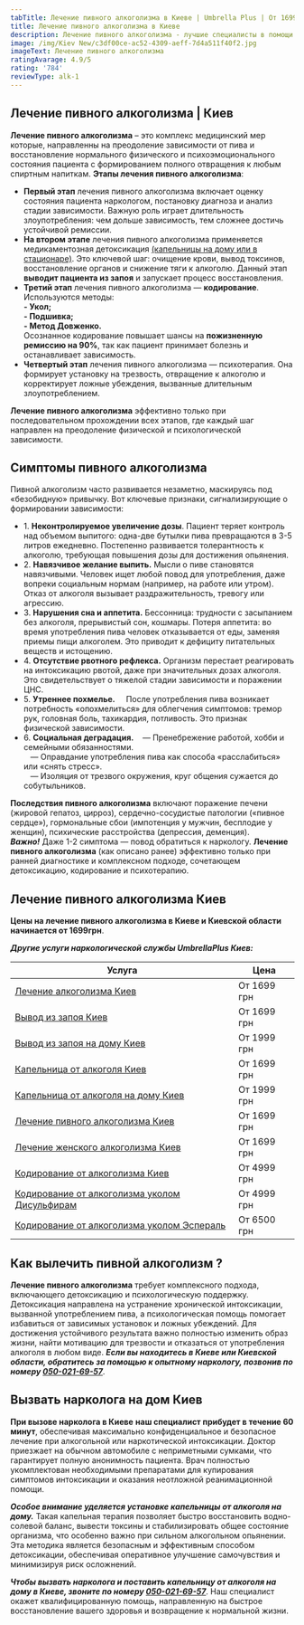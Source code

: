 ```yaml
---
tabTitle: Лечение пивного алкоголизма в Киеве | Umbrella Plus | От 1699 грн
title: Лечение пивного алкоголизма в Киеве
description: Лечение пивного алкоголизма - лучшие специалисты в помощи с зависимостью
image: /img/Kiev New/c3df00ce-ac52-4309-aeff-7d4a511f40f2.jpg
imageText: Лечение пивного алкоголизма
ratingAvarage: 4.9/5
rating: '784'
reviewType: alk-1
---
```


## Лечение пивного алкоголизма | Киев

**Лечение пивного алкоголизма** – это комплекс медицинский мер которые, направленны на преодоление зависимости от пива и восстановление нормального физического и психоэмоционального состояния пациента с формированием полного отвращения к любым спиртным напиткам. **Этапы лечения  пивного алкоголизма**:

* **Первый этап** лечения пивного алкоголизма включает оценку состояния пациента наркологом, постановку диагноза и анализ стадии зависимости. Важную роль играет длительность злоупотребления: чем дольше зависимость, тем сложнее достичь устойчивой ремиссии.
* **На втором этапе** лечения пивного алкоголизма применяется медикаментозная детоксикация [(капельницы на дому или в стационаре)](https://umbrella-plus.com.ua/kiev/kapelnica_ot_alkogola_na_domy_kiev/). Это ключевой шаг: очищение крови, вывод токсинов, восстановление органов и снижение тяги к алкоголю. Данный этап **выводит пациента из запоя** и запускает процесс восстановления.
* **Третий этап** лечения пивного алкоголизма — **кодирование**. Используются методы:\
  **- Укол;**\
  **- Подшивка;**\
  **- Метод Довженко.**\
  Осознанное кодирование повышает шансы на **пожизненную ремиссию на 90%**, так как пациент принимает болезнь и останавливает зависимость.
* **Четвертый этап** лечения пивного алкоголизма — психотерапия. Она формирует установку на трезвость, отвращение к алкоголю и корректирует ложные убеждения, вызванные длительным злоупотреблением.

**Лечение пивного алкоголизма** эффективно только при последовательном прохождении всех этапов, где каждый шаг направлен на преодоление физической и психологической зависимости.

## Симптомы пивного алкоголизма 

Пивной алкоголизм часто развивается незаметно, маскируясь под «безобидную» привычку. Вот ключевые признаки, сигнализирующие о формировании зависимости:

* 1. **Неконтролируемое увеличение дозы**. Пациент теряет контроль над объемом выпитого: одна-две бутылки пива превращаются в 3-5 литров ежедневно. Постепенно развивается толерантность к алкоголю, требующая повышения дозы для достижения опьянения.
* 2. **Навязчивое желание выпить.** Мысли о пиве становятся навязчивыми. Человек ищет любой повод для употребления, даже вопреки социальным нормам (например, на работе или утром). Отказ от алкоголя вызывает раздражительность, тревогу или агрессию.
* 3. **Нарушения сна и аппетита.** Бессонница: трудности с засыпанием без алкоголя, прерывистый сон, кошмары. Потеря аппетита: во время употребления пива человек отказывается от еды, заменяя приемы пищи алкоголем. Это приводит к дефициту питательных веществ и истощению.
* 4\. **Отсутствие рвотного рефлекса.** Организм перестает реагировать на интоксикацию рвотой, даже при значительных дозах алкоголя. Это свидетельствует о тяжелой стадии зависимости и поражении ЦНС.
* 5. **Утреннее похмелье.** 
     После употребления пива возникает потребность «опохмелиться» для облегчения симптомов: тремор рук, головная боль, тахикардия, потливость. Это признак физической зависимости.
* 6. **Социальная деградация.**
     — Пренебрежение работой, хобби и семейными обязанностями.\
     — Оправдание употребления пива как способа «расслабиться» или «снять стресс».\
     — Изоляция от трезвого окружения, круг общения сужается до собутыльников.

**Последствия пивного алкоголизма** включают поражение печени (жировой гепатоз, цирроз), сердечно-сосудистые патологии («пивное сердце»), гормональные сбои (импотенция у мужчин, бесплодие у женщин), психические расстройства (депрессия, деменция).\
***Важно!*** Даже 1-2 симптома — повод обратиться к наркологу. **Лечение пивного алкоголизма** (как описано ранее) эффективно только при ранней диагностике и комплексном подходе, сочетающем детоксикацию, кодирование и психотерапию.

## Лечение пивного алкоголизма Киев

**Цены на лечение пивного алкоголизма в Киеве и Киевской области начинается от 1699грн**.

***Другие услуги наркологической службы UmbrellaPlus Киев:***

| Услуга                                                                                                                     | Цена        |
| -------------------------------------------------------------------------------------------------------------------------- | ----------- |
| [Лечение алкоголизма Киев](https://umbrella-plus.com.ua/kiev/lechenie-alkogolizma-kiev/)                                   | От 1699 грн |
| [Вывод из запоя Киев](https://umbrella-plus.com.ua/kiev/vivod-iz-zapoia-kiev/)                                             | От 1699 грн |
| [Вывод из запоя на дому Киев](https://umbrella-plus.com.ua/kiev/vivod-iz-zapoia-na-domy-kiev/)                             | От 1999 грн |
| [Капельница от алкоголя Киев](https://umbrella-plus.com.ua/kiev/kapelnica_ot_alkogola_kiev/)                               | От 1699 грн |
| [Капельница от алкоголя на дому Киев](https://umbrella-plus.com.ua/kiev/kapelnica_ot_alkogola_na_domy_kiev/)               | От 1999 грн |
| [Лечение пивного алкоголизма Киев](https://umbrella-plus.com.ua/kiev/lechenie-pivnogi-alkogolizma-kiev/)                   | От 1699 грн |
| [Лечение женского алкоголизма Киев](https://umbrella-plus.com.ua/kiev/lechenie-jenskogo-alkogolizma-kiev/)                 | От 1699 грн |
| [Кодирование от алкоголизма Киев](https://umbrella-plus.com.ua/kiev/kodirovka-ot-alkogolia-kiev/)                          | От 4999 грн |
| [Кодирование от алкоголизма уколом Дисульфирам](https://umbrella-plus.com.ua/kiev/kodirovka-ot-alkogolia-disulfiram-kiev/) | От 4999 грн |
| [Кодирование от алкоголизма уколом Эспераль](https://umbrella-plus.com.ua/kiev/kodirovka-ot-alkogolizma-espiarl-kiev/)     | От 6500 грн |

## Как вылечить пивной алкоголизм ?

**Лечение пивного алкоголизма** требует комплексного подхода, включающего детоксикацию и психологическую поддержку. Детоксикация направлена на устранение хронической интоксикации, вызванной употреблением пива, а психологическая помощь помогает избавиться от зависимых установок и ложных убеждений. Для достижения устойчивого результата важно полностью изменить образ жизни, найти мотивацию для трезвости и отказаться от употребления алкоголя в любом виде. ***Если вы находитесь в Киеве или Киевской области, обратитесь за помощью к опытному наркологу, позвонив по номеру [050-021-69-57](tel:0500216957)***.

## Вызвать нарколога на дом Киев

**При вызове нарколога в Киеве** **наш специалист прибудет в течение 60 минут**, обеспечивая максимально конфиденциальное и безопасное лечение при алкогольной или наркотической интоксикации. Доктор приезжает на обычном автомобиле с неприметными сумками, что гарантирует полную анонимность пациента. Врач полностью укомплектован необходимыми препаратами для купирования симптомов интоксикации и оказания неотложной реанимационной помощи.

***Особое внимание уделяется установке капельницы от алкоголя на дому.*** Такая капельная терапия позволяет быстро восстановить водно-солевой баланс, вывести токсины и стабилизировать общее состояние организма, что особенно важно при сильном алкогольном опьянении. Эта методика является безопасным и эффективным способом детоксикации, обеспечивая оперативное улучшение самочувствия и минимизируя риск осложнений.

***Чтобы вызвать нарколога и поставить капельницу от алкоголя на дому в Киеве, звоните по номеру [050-021-69-57](tel:0500216957)***. Наш специалист окажет квалифицированную помощь, направленную на быстрое восстановление вашего здоровья и возвращение к нормальной жизни.
